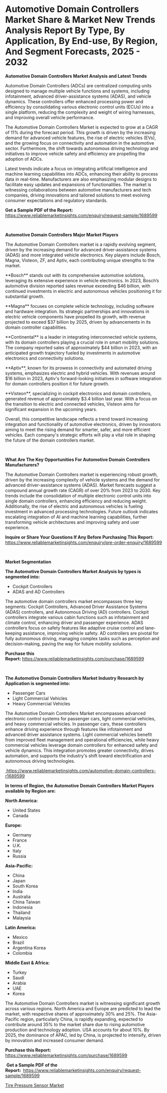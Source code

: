 <p><h1>Automotive Domain Controllers Market Share & Market New Trends Analysis Report By Type, By Application, By End-use, By Region, And Segment Forecasts, 2025 - 2032</h1></p><p><strong>Automotive Domain Controllers Market Analysis and Latest Trends</strong></p>
<p><p>Automotive Domain Controllers (ADCs) are centralized computing units designed to manage multiple vehicle functions and systems, including infotainment, advanced driver-assistance systems (ADAS), and vehicle dynamics. These controllers offer enhanced processing power and efficiency by consolidating various electronic control units (ECUs) into a single platform, reducing the complexity and weight of wiring harnesses, and improving overall vehicle performance.</p><p>The Automotive Domain Controllers Market is expected to grow at a CAGR of 11% during the forecast period. This growth is driven by the increasing demand for advanced vehicle features, the rise of electric vehicles (EVs), and the growing focus on connectivity and automation in the automotive sector. Furthermore, the shift towards autonomous driving technology and initiatives to improve vehicle safety and efficiency are propelling the adoption of ADCs.</p><p>Latest trends indicate a focus on integrating artificial intelligence and machine learning capabilities into ADCs, enhancing their ability to process data in real-time. Manufacturers are also emphasizing modular designs to facilitate easy updates and expansions of functionalities. The market is witnessing collaborations between automotive manufacturers and tech companies, driving innovations and tailored solutions to meet evolving consumer expectations and regulatory standards.</p></p>
<p><strong>Get a Sample PDF of the Report:&nbsp;</strong> <a href="https://www.reliablemarketinsights.com/enquiry/request-sample/1689599?utm_campaign=3320&utm_medium=2&utm_source=Github&utm_content=ia&utm_term=26032025&utm_id=automotive-domain-controllers">https://www.reliablemarketinsights.com/enquiry/request-sample/1689599</a></p>
<p>&nbsp;</p>
<p><strong>Automotive Domain Controllers Major Market Players</strong></p>
<p><p>The Automotive Domain Controllers market is a rapidly evolving segment, driven by the increasing demand for advanced driver-assistance systems (ADAS) and more integrated vehicle electronics. Key players include Bosch, Magna, Visteon, ZF, and Aptiv, each contributing unique strengths to the market.</p><p>**Bosch** stands out with its comprehensive automotive solutions, leveraging its extensive experience in vehicle electronics. In 2023, Bosch’s automotive division reported sales revenue exceeding $46 billion, with continued investments in electric and autonomous vehicles positioning it for substantial growth.</p><p>**Magna** focuses on complete vehicle technology, including software and hardware integration. Its strategic partnerships and innovations in electric vehicle components have propelled its growth, with revenue projected to exceed $37 billion by 2025, driven by advancements in its domain controller capabilities.</p><p>**Continental** is a leader in integrating interconnected vehicle systems, with its domain controllers playing a crucial role in smart mobility solutions. The company reported sales of approximately $44 billion in 2023, with an anticipated growth trajectory fueled by investments in automotive electronics and connectivity solutions.</p><p>**Aptiv**, known for its prowess in connectivity and automated driving systems, emphasizes electric and hybrid vehicles. With revenues around $16 billion in 2023, Aptiv's forward-looking initiatives in software integration for domain controllers position it for future growth.</p><p>**Visteon**, specializing in cockpit electronics and domain controllers, generated revenue of approximately $3.4 billion last year. With a focus on the transition to electric and connected vehicles, Visteon aims for significant expansion in the upcoming years.</p><p>Overall, this competitive landscape reflects a trend toward increasing integration and functionality of automotive electronics, driven by innovators aiming to meet the rising demand for smarter, safer, and more efficient vehicles. Each company's strategic efforts will play a vital role in shaping the future of the domain controllers market.</p></p>
<p>&nbsp;</p>
<p><strong>What Are The Key Opportunities For Automotive Domain Controllers Manufacturers?</strong></p>
<p><p>The Automotive Domain Controllers market is experiencing robust growth, driven by the increasing complexity of vehicle systems and the demand for advanced driver-assistance systems (ADAS). Market forecasts suggest a compound annual growth rate (CAGR) of over 20% from 2023 to 2030. Key trends include the consolidation of multiple electronic control units into single domain controllers, enhancing efficiency and reducing weight. Additionally, the rise of electric and autonomous vehicles is fueling investment in advanced processing technologies. Future outlook indicates escalating integration of AI and machine learning capabilities, further transforming vehicle architectures and improving safety and user experience.</p></p>
<p><strong>Inquire or Share Your Questions If Any Before Purchasing This Report:</strong> <a href="https://www.reliablemarketinsights.com/enquiry/pre-order-enquiry/1689599?utm_campaign=3320&utm_medium=2&utm_source=Github&utm_content=ia&utm_term=26032025&utm_id=automotive-domain-controllers">https://www.reliablemarketinsights.com/enquiry/pre-order-enquiry/1689599</a></p>
<p>&nbsp;</p>
<p><strong>Market Segmentation</strong></p>
<p><strong>The Automotive Domain Controllers Market Analysis by types is segmented into:</strong></p>
<p><ul><li>Cockpit Controllers</li><li>ADAS and AD Controllers</li></ul></p>
<p><p>The automotive domain controllers market encompasses three key segments: Cockpit Controllers, Advanced Driver Assistance Systems (ADAS) controllers, and Autonomous Driving (AD) controllers. Cockpit controllers integrate various cabin functions such as infotainment and climate control, enhancing driver and passenger experience. ADAS controllers focus on safety features like adaptive cruise control and lane-keeping assistance, improving vehicle safety. AD controllers are pivotal for fully autonomous driving, managing complex tasks such as perception and decision-making, paving the way for future mobility solutions.</p></p>
<p><strong>Purchase this Report:&nbsp;</strong><a href="https://www.reliablemarketinsights.com/purchase/1689599?utm_campaign=3320&utm_medium=2&utm_source=Github&utm_content=ia&utm_term=26032025&utm_id=automotive-domain-controllers">https://www.reliablemarketinsights.com/purchase/1689599</a></p>
<p>&nbsp;</p>
<p><strong>The Automotive Domain Controllers Market Industry Research by Application is segmented into:</strong></p>
<p><ul><li>Passenger Cars</li><li>Light Commercial Vehicles</li><li>Heavy Commercial Vehicles</li></ul></p>
<p><p>The Automotive Domain Controllers Market encompasses advanced electronic control systems for passenger cars, light commercial vehicles, and heavy commercial vehicles. In passenger cars, these controllers enhance driving experience through features like infotainment and advanced driver assistance systems. Light commercial vehicles benefit from improved fleet management and operational efficiencies, while heavy commercial vehicles leverage domain controllers for enhanced safety and vehicle dynamics. This integration promotes greater connectivity, drives automation, and supports the industry's shift toward electrification and autonomous driving technologies.</p></p>
<p><a href="https://www.reliablemarketinsights.com/automotive-domain-controllers-r1689599?utm_campaign=3320&utm_medium=2&utm_source=Github&utm_content=ia&utm_term=26032025&utm_id=automotive-domain-controllers">&nbsp;https://www.reliablemarketinsights.com/automotive-domain-controllers-r1689599</a></p>
<p><strong>In terms of Region, the Automotive Domain Controllers Market Players available by Region are:</strong></p>
<p>
    <p> <strong> North America: </strong>
        <ul>
            <li>United States</li>
            <li>Canada</li>
        </ul>
        </p> 
    <p> <strong> Europe: </strong>
        <ul>
            <li>Germany</li>
            <li>France</li>
            <li>U.K.</li>
            <li>Italy</li>
            <li>Russia</li>
        </ul>
        </p> 
    <p> <strong> Asia-Pacific: </strong>
        <ul>
            <li>China</li>
            <li>Japan</li>
            <li>South Korea</li>
            <li>India</li>
            <li>Australia</li>
            <li>China Taiwan</li>
            <li>Indonesia</li>
            <li>Thailand</li>
            <li>Malaysia</li>
        </ul>
        </p> 
    <p> <strong> Latin America: </strong>
        <ul>
            <li>Mexico</li>
            <li>Brazil</li>
            <li>Argentina Korea</li>
            <li>Colombia</li>
        </ul>
        </p> 
    <p> <strong> Middle East & Africa: </strong>
        <ul>
            <li>Turkey</li>
            <li>Saudi</li>
            <li>Arabia</li>
            <li>UAE</li>
            <li>Korea</li>
        </ul>
    </p>
    </p>
<p><p>The Automotive Domain Controllers market is witnessing significant growth across various regions. North America and Europe are predicted to lead the market, with respective shares of approximately 30% and 25%. The Asia-Pacific region, particularly China, is rapidly expanding, expected to contribute around 35% to the market share due to rising automotive production and technology adoption. USA accounts for about 10%. By 2025, the dominance of APAC, led by China, is projected to intensify, driven by innovation and increased consumer demand.</p></p>
<p><strong>Purchase this Report: </strong><a href="https://www.reliablemarketinsights.com/purchase/1689599?utm_campaign=3320&utm_medium=2&utm_source=Github&utm_content=ia&utm_term=26032025&utm_id=automotive-domain-controllers">https://www.reliablemarketinsights.com/purchase/1689599</a></p>
<p>&nbsp;<strong>Get a Sample PDF of the Report:&nbsp;&nbsp;</strong><a href="https://www.reliablemarketinsights.com/enquiry/request-sample/1689599?utm_campaign=3320&utm_medium=2&utm_source=Github&utm_content=ia&utm_term=26032025&utm_id=automotive-domain-controllers">https://www.reliablemarketinsights.com/enquiry/request-sample/1689599</a></p>
<p><strong></strong></p>
<p><p><a href="https://github.com/celpabembes/Market-Research-Report-List-1/blob/main/tire-pressure-sensor-market.md?utm_campaign=3320&utm_medium=2&utm_source=Github&utm_content=ia&utm_term=26032025&utm_id=automotive-domain-controllers">Tire Pressure Sensor Market</a></p></p>